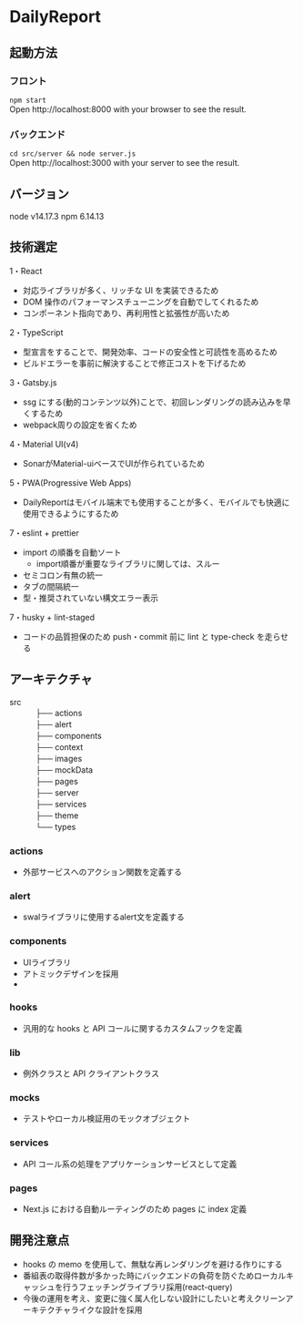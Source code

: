 
# DailyReport
## 起動方法

### フロント
`npm start`
<br/>
Open http://localhost:8000 with your browser to see the result.

### バックエンド
`cd src/server && node server.js` 
<br/>
Open http://localhost:3000 with your server to see the result.


## バージョン

node v14.17.3
npm 6.14.13

## 技術選定
1・React 

-  対応ライブラリが多く、リッチな UI を実装できるため
-  DOM 操作のパフォーマンスチューニングを自動でしてくれるため
-  コンポーネント指向であり、再利用性と拡張性が高いため

2・TypeScript

-  型宣言をすることで、開発効率、コードの安全性と可読性を高めるため
-  ビルドエラーを事前に解決することで修正コストを下げるため

3・Gatsby.js

-  ssg にする(動的コンテンツ以外)ことで、初回レンダリングの読み込みを早くするため
-  webpack周りの設定を省くため

4・Material UI(v4)
- SonarがMaterial-uiベースでUIが作られているため

5・PWA(Progressive Web Apps)
-  DailyReportはモバイル端末でも使用することが多く、モバイルでも快適に使用できるようにするため

7・eslint + prettier
- import の順番を自動ソート
  - import順番が重要なライブラリに関しては、スルー
- セミコロン有無の統一
- タブの間隔統一
- 型・推奨されていない構文エラー表示

7・husky + lint-staged
-  コードの品質担保のため push・commit 前に lint と type-check を走らせる


## アーキテクチャ

src</br>
　　　 ├── actions  
　　　 ├── alert  
　　　 ├── components  
　　　 ├── context  
　　　 ├── images  
　　　 ├── mockData 　  
　　　 ├── pages  
　　　 ├── server  
　　　 ├── services  
　　　 ├── theme      
　　　 └── types

### actions

-  外部サービスへのアクション関数を定義する

### alert

-  swalライブラリに使用するalert文を定義する

### components

-  UIライブラリ
-  アトミックデザインを採用
  -

### hooks

-  汎用的な hooks と API コールに関するカスタムフックを定義

### lib

-  例外クラスと API クライアントクラス

### mocks

-  テストやローカル検証用のモックオブジェクト

### services

-  API コール系の処理をアプリケーションサービスとして定義

### pages

-  Next.js における自動ルーティングのため pages に index 定義

## 開発注意点

-  hooks の memo を使用して、無駄な再レンダリングを避ける作りにする
-  番組表の取得件数が多かった時にバックエンドの負荷を防ぐためローカルキャッシュを行うフェッチングライブラリ採用(react-query)
-  今後の運用を考え、変更に強く属人化しない設計にしたいと考えクリーンアーキテクチャライクな設計を採用
